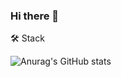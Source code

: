 ### Hi there 👋

<!--
**SSHTED/SSHTED** is a ✨ _special_ ✨ repository because its `README.md` (this file) appears on your GitHub profile.

Here are some ideas to get you started:

- 🔭 I’m currently working on ...
- 🌱 I’m currently learning ...
- 👯 I’m looking to collaborate on ...
- 🤔 I’m looking for help with ...
- 💬 Ask me about ...
- 📫 How to reach me: ...
- 😄 Pronouns: ...
- ⚡ Fun fact: ...
-->


 
🛠️ Stack




![Anurag's GitHub stats](https://github-readme-stats.vercel.app/api?username=SSHTED&show_icons=true&theme=radical)
